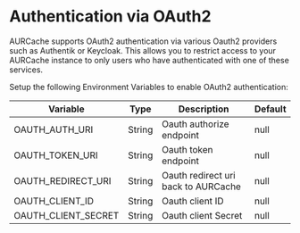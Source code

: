 # Authentication via OAuth2

AURCache supports OAuth2 authentication via various Oauth2 providers such as Authentik or Keycloak. 
This allows you to restrict access to your AURCache instance to only users who have authenticated with one of these services.

Setup the following Environment Variables to enable OAuth2 authentication:

| Variable               | Type                  | Description                                                         | Default                   |
|------------------------|-----------------------|---------------------------------------------------------------------|---------------------------|
| OAUTH_AUTH_URI         | String                | Oauth authorize endpoint                                            | null                      |
| OAUTH_TOKEN_URI        | String                | Oauth token endpoint                                                | null                      |
| OAUTH_REDIRECT_URI     | String                | Oauth redirect uri back to AURCache                                 | null                      |
| OAUTH_CLIENT_ID        | String                | Oauth client ID                                                     | null                      |
| OAUTH_CLIENT_SECRET    | String                | Oauth client Secret                                                 | null                      |